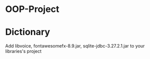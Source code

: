 # OOP-Project
# Dictionary
Add libvoice, fontawesomefx-8.9.jar, sqlite-jdbc-3.27.2.1.jar to your libraries's project
